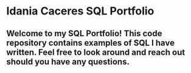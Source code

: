 # Idania Caceres SQL Portfolio

## Welcome to my SQL Portfolio! This code repository contains examples of SQL I have written. Feel free to look around and reach out should you have any questions.
